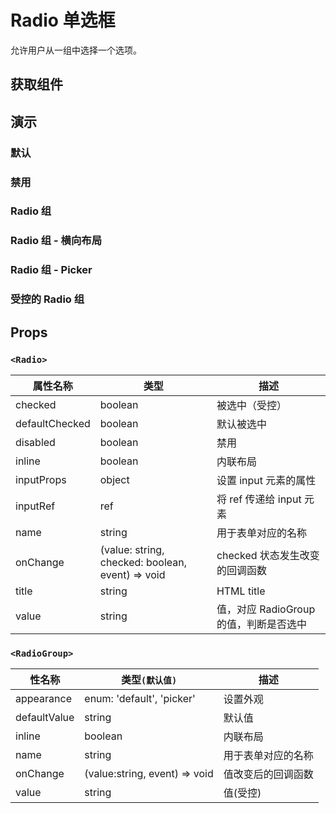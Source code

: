 # Radio 单选框

允许用户从一组中选择一个选项。

## 获取组件

<!--{include:(components/radio/fragments/import.md)}-->

## 演示

### 默认

<!--{include:`basic.md`}-->

### 禁用

<!--{include:`disabled.md`}-->

### Radio 组

<!--{include:`radio-group.md`}-->

### Radio 组 - 横向布局

<!--{include:`radio-group-inline.md`}-->

### Radio 组 - Picker

<!--{include:`radio-group-inline-picker.md`}-->

### 受控的 Radio 组

<!--{include:`radio-group-controller.md`}-->

## Props

### `<Radio>`

| 属性名称       | 类型                                             | 描述                                   |
| -------------- | ------------------------------------------------ | -------------------------------------- |
| checked        | boolean                                          | 被选中（受控）                         |
| defaultChecked | boolean                                          | 默认被选中                             |
| disabled       | boolean                                          | 禁用                                   |
| inline         | boolean                                          | 内联布局                               |
| inputProps     | object                                           | 设置 input 元素的属性                  |
| inputRef       | ref                                              | 将 ref 传递给 input 元素               |
| name           | string                                           | 用于表单对应的名称                     |
| onChange       | (value: string, checked: boolean, event) => void | checked 状态发生改变的回调函数         |
| title          | string                                           | HTML title                             |
| value          | string                                           | 值，对应 RadioGroup 的值，判断是否选中 |

### `<RadioGroup>`

| 性名称       | 类型`(默认值)`                | 描述               |
| ------------ | ----------------------------- | ------------------ |
| appearance   | enum: 'default', 'picker'     | 设置外观           |
| defaultValue | string                        | 默认值             |
| inline       | boolean                       | 内联布局           |
| name         | string                        | 用于表单对应的名称 |
| onChange     | (value:string, event) => void | 值改变后的回调函数 |
| value        | string                        | 值(受控)           |
